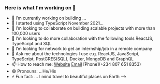 ### Here is what I'm working on 👋

- 🔭 I’m currently working on building ...
- 🌱 I started using TypeScript November 2021...
- 👯 I’m looking to collaborate on building scalable projects with more than 100,000 users
- 👯 I’m looking to do more collaboration with the following tools ReactJS, TypeScript and SQL
- 🤔 I’m looking for network to get an internship/job in a remote company 
- 💬 Ask me about the technologies I use e.g. ReactJS, JavaScript, TypeScript, PostGRES(SQL), Docker, MongoDB and GraphQL
- 📫 How to reach me: [Website](https://folusobuilds.netlify.app) [Email](folusolibrary@gmail.com) [Phone](+234 807 651 8353)
- 😄 Pronouns: ...He/His
- ⚡ Fun fact: ... I mind travel to beautiful places on Earth
-->
